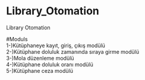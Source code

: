 # Library_Otomation
Library Otomation 

#Moduls\
1-)Kütüphaneye kayıt, giriş, çıkış modülü\
2-)Kütüphane doluluk zamanında sıraya girme modülü\
3-)Mola düzenleme modülü\
4-)Kütüphane doluluk oranı modülü\
5-)Kütüphane ceza modülü
